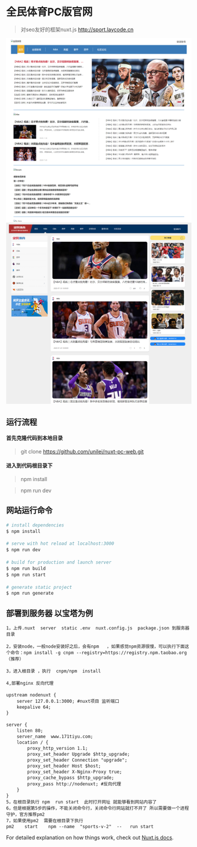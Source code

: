 # 全民体育PC版官网

> 对seo友好的框架nuxt.js 
> http://sport.laycode.cn

![第一个版本](/readme/v1.png)
![第二个版本](/readme/dev2.png)

## 运行流程
#### 首先克隆代码到本地目录 
> git clone https://github.com/unilei/nuxt-pc-web.git
#### 进入到代码根目录下 
> npm install 

> npm run dev

## 网站运行命令

``` bash
# install dependencies
$ npm install

# serve with hot reload at localhost:3000
$ npm run dev

# build for production and launch server
$ npm run build
$ npm run start

# generate static project
$ npm run generate
```
## 部署到服务器 以宝塔为例

```
1，上传.nuxt  server  static .env  nuxt.config.js  package.json 到服务器目录

2，安装node，一般node安装好之后，会有npm   ，如果感觉npm资源很慢，可以执行下面这个命令：npm install -g cnpm --registry=https://registry.npm.taobao.org （推荐）

3，进入根目录 ，执行  cnpm/npm  install 

4,部署nginx 反向代理

upstream nodenuxt {
    server 127.0.0.1:3000; #nuxt项目 监听端口
    keepalive 64;
}

server {
    listen 80;
    server_name  www.171tiyu.com;
    location / {
        proxy_http_version 1.1;
        proxy_set_header Upgrade $http_upgrade;  
        proxy_set_header Connection "upgrade";
        proxy_set_header Host $host;
        proxy_set_header X-Nginx-Proxy true;
        proxy_cache_bypass $http_upgrade;
        proxy_pass http://nodenuxt; #反向代理
    }
}
5，在根目录执行 npm  run start  此时打开网址 就能够看到网站内容了
6，但是根据第5步的操作，不能关闭命令行，关闭命令行网站就打不开了 所以需要做一个进程守护，官方推荐pm2
7，如果使用pm2  需要在根目录下执行 
pm2    start    npm --name  "sports-v-2"  --   run start 

```
For detailed explanation on how things work, check out [Nuxt.js docs](https://nuxtjs.org).

